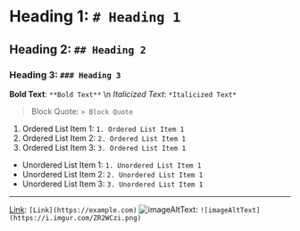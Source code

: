 # Heading 1: `# Heading 1`

## Heading 2: `## Heading 2`

### Heading 3: `### Heading 3`

**Bold Text**: `**Bold Text**`
\n *Italicized Text*: `*Italicized Text*`
> Block Quote: `> Block Quote`

1. Ordered List Item 1: `1. Ordered List Item 1`
2. Ordered List Item 2: `2. Ordered List Item 1`
3. Ordered List Item 3: `3. Ordered List Item 1`

- Unordered List Item 1: `1. Unordered List Item 1`
- Unordered List Item 2: `2. Unordered List Item 1`
- Unordered List Item 3: `3. Unordered List Item 1`

---

[Link](https://example.com): `[Link](https://example.com)`
![imageAltText](https://i.imgur.com/ZR2WCzi.png): `![imageAltText](https://i.imgur.com/ZR2WCzi.png)`

